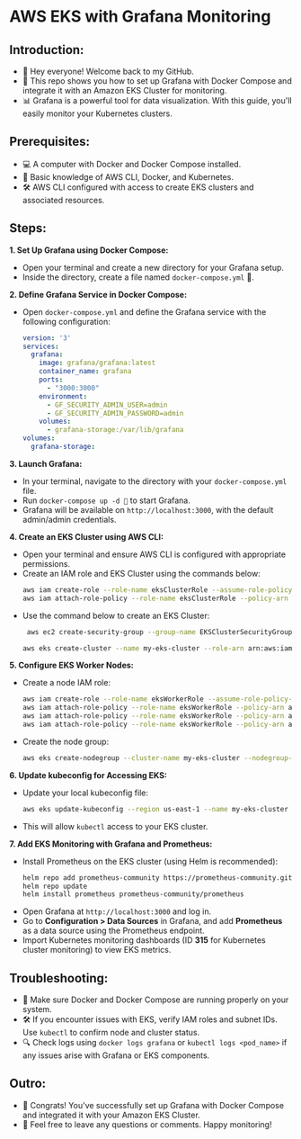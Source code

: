 # AWS EKS with Grafana Monitoring

## Introduction:
* 👋 Hey everyone! Welcome back to my GitHub.
* 🎥 This repo shows you how to set up Grafana with Docker Compose and integrate it with an Amazon EKS Cluster for monitoring.
* 📊 Grafana is a powerful tool for data visualization. With this guide, you'll easily monitor your Kubernetes clusters.

## Prerequisites:
* 💻 A computer with Docker and Docker Compose installed.
* 📁 Basic knowledge of AWS CLI, Docker, and Kubernetes.
* 🛠 AWS CLI configured with access to create EKS clusters and associated resources.

## Steps:
**1. Set Up Grafana using Docker Compose:**
   * Open your terminal and create a new directory for your Grafana setup.
   * Inside the directory, create a file named `docker-compose.yml` 📝.

**2. Define Grafana Service in Docker Compose:**
   * Open `docker-compose.yml` and define the Grafana service with the following configuration:
     ```yaml
     version: '3'
     services:
       grafana:
         image: grafana/grafana:latest
         container_name: grafana
         ports:
           - "3000:3000"
         environment:
           - GF_SECURITY_ADMIN_USER=admin
           - GF_SECURITY_ADMIN_PASSWORD=admin
         volumes:
           - grafana-storage:/var/lib/grafana
     volumes:
       grafana-storage:
     ```

**3. Launch Grafana:**
   * In your terminal, navigate to the directory with your `docker-compose.yml` file.
   * Run `docker-compose up -d 🐳` to start Grafana.
   * Grafana will be available on `http://localhost:3000`, with the default admin/admin credentials.

**4. Create an EKS Cluster using AWS CLI:**
   * Open your terminal and ensure AWS CLI is configured with appropriate permissions.
   * Create an IAM role and EKS Cluster using the commands below:
     ```bash
     aws iam create-role --role-name eksClusterRole --assume-role-policy-document file://eks-trust-policy.json
     aws iam attach-role-policy --role-name eksClusterRole --policy-arn arn:aws:iam::aws:policy/AmazonEKSClusterPolicy
     ```
   * Use the command below to create an EKS Cluster:
     ```bash
      aws ec2 create-security-group --group-name EKSClusterSecurityGroup --description "Security group for EKS cluster" --vpc-id <YOUR_VPC_ID>

     aws eks create-cluster --name my-eks-cluster --role-arn arn:aws:iam::<YOUR_ACCOUNT_ID>:role/eksClusterRole --resources-vpc-config subnetIds=<SUBNET_ID_1>,<SUBNET_ID_2>,securityGroupIds=<SECURITY_GROUP_ID>
     ```

**5. Configure EKS Worker Nodes:**
   * Create a node IAM role:
     ```bash
     aws iam create-role --role-name eksWorkerRole --assume-role-policy-document file://worker-trust-policy.json
     aws iam attach-role-policy --role-name eksWorkerRole --policy-arn arn:aws:iam::aws:policy/AmazonEKSWorkerNodePolicy
     aws iam attach-role-policy --role-name eksWorkerRole --policy-arn arn:aws:iam::aws:policy/AmazonEC2ContainerRegistryReadOnly
     aws iam attach-role-policy --role-name eksWorkerRole --policy-arn arn:aws:iam::aws:policy/AmazonEKS_CNI_Policy
     ```
   * Create the node group:
     ```bash
     aws eks create-nodegroup --cluster-name my-eks-cluster --nodegroup-name my-eks-nodes --subnets <SUBNET_ID_1> <SUBNET_ID_2> --node-role arn:aws:iam::<YOUR_ACCOUNT_ID>:role/eksWorkerRole --scaling-config minSize=1,maxSize=3,desiredSize=2 --disk-size 20 --instance-types t3.medium
     ```

**6. Update kubeconfig for Accessing EKS:**
   * Update your local kubeconfig file:
     ```bash
     aws eks update-kubeconfig --region us-east-1 --name my-eks-cluster
     ```
   * This will allow `kubectl` access to your EKS cluster.

**7. Add EKS Monitoring with Grafana and Prometheus:**
   * Install Prometheus on the EKS cluster (using Helm is recommended):
     ```bash
     helm repo add prometheus-community https://prometheus-community.github.io/helm-charts
     helm repo update
     helm install prometheus prometheus-community/prometheus
     ```
   * Open Grafana at `http://localhost:3000` and log in.
   * Go to **Configuration > Data Sources** in Grafana, and add **Prometheus** as a data source using the Prometheus endpoint.
   * Import Kubernetes monitoring dashboards (ID **315** for Kubernetes cluster monitoring) to view EKS metrics.

## Troubleshooting:
* 🚨 Make sure Docker and Docker Compose are running properly on your system.
* 🛠 If you encounter issues with EKS, verify IAM roles and subnet IDs. Use `kubectl` to confirm node and cluster status.
* 🔍 Check logs using `docker logs grafana` or `kubectl logs <pod_name>` if any issues arise with Grafana or EKS components.

## Outro:
* 🎉 Congrats! You've successfully set up Grafana with Docker Compose and integrated it with your Amazon EKS Cluster.
* 💬 Feel free to leave any questions or comments. Happy monitoring!
